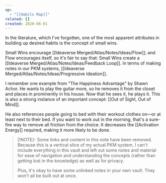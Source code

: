```yaml
---
up:
  - "[[Habits Map]]"
related: []
created: 2020-06-01
---
```


In the literature, which I've forgotten, one of the most apparent attributes in building up desired habits is the concept of small wins. 

Small Wins encourage [[Ideaverse Merged/Atlas/Notes/Ideas/Flow]]; and Flow encourages itself, so it's fair to say that: Small Wins create a [[Ideaverse Merged/Atlas/Notes/Ideas/Feedback Loop]]. In terms of making notes in our PKM systems, [[Ideaverse Merged/Atlas/Notes/Ideas/Progressive Ideation]].

I remember one example from "The Happiness Advantage" by Shawn Achor. He wants to play the guitar more, so he removes it from the closet and places in prominently in his house. Now that he sees it, he plays it. This is also a strong instance of an important concept: [[Out of Sight, Out of Mind]]. 

He also references people going to bed with their workout clothes on—or at least next to their bed. If you want to work out in the morning, that's a sure-fire way to remove all friction from the choice. It decreases the [[Activation Energy]] required, making it more likely to be done. 

> [!NOTE]- Some links and content in this note have been removed.
> Because this is a vertical slice of my actual PKM system, I can't include everything in this vault and left out some notes and material for ease of navigation and understanding the concepts (rather than getting lost in the knowledge) as well as for privacy. 
>  
> Plus, it's okay to have some unlinked notes in your own vault. They won't all be built out at once.
